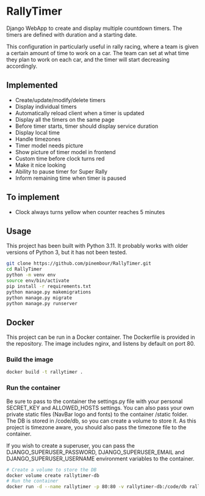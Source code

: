 # RallyTimer

Django WebApp to create and display multiple countdown timers.
The timers are defined with duration and a starting date.

This configuration in particularly useful in rally racing, where a team is given a certain amount of time to work on a car. The team can set at what time they plan to work on each car, and the timer will start decreasing accordingly.

## Implemented
- Create/update/modify/delete timers
- Display individual timers
- Automatically reload client when a timer is updated
- Display all the timers on the same page
- Before timer starts, timer should display service duration
- Display local time
- Handle timezones
- Timer model needs picture
- Show picture of timer model in frontend
- Custom time before clock turns red 
- Make it nice looking
- Ability to pause timer for Super Rally
- Inform remaining time when timer is paused

## To implement
- Clock always turns yellow when counter reaches 5 minutes

## Usage

This project has been built with Python 3.11. It probably works with older versions of Python 3, but it has not been tested.

```bash
git clone https://github.com/pinembour/RallyTimer.git
cd RallyTimer
python -m venv env
source env/bin/activate
pip install -r requirements.txt
python manage.py makemigrations
python manage.py migrate
python manage.py runserver
```

## Docker

This project can be run in a Docker container. The Dockerfile is provided in the repository.
The image includes nginx, and listens by default on port 80.

### Build the image

```bash
docker build -t rallytimer .
```

### Run the container

Be sure to pass to the container the settings.py file with your personal SECRET_KEY and ALLOWED_HOSTS settings.
You can also pass your own private static files (NavBar logo and fonts) to the container /static folder.
The DB is stored in /code/db, so you can create a volume to store it.
As this project is timezone aware, you should also pass the timezone file to the container.

If you wish to create a superuser, you can pass the DJANGO_SUPERUSER_PASSWORD, DJANGO_SUPERUSER_EMAIL and DJANGO_SUPERUSER_USERNAME environment variables to the container.

```bash
# Create a volume to store the DB
docker volume create rallytimer-db
# Run the container
docker run -d --name rallytimer -p 80:80 -v rallytimer-db:/code/db rallytimer -v ./settings.py:/settings/settings.py -v ./static:/static -v /etc/timezone:/etc/timezone:ro -e DJANGO_SUPERUSER_PASSWORD=admin -e DJANGO_SUPERUSER_EMAIL=example@example.com -e DJANGO_SUPERUSER_USERNAME=admin rallytimer
```
